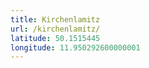 ```yaml
---
title: Kirchenlamitz
url: /kirchenlamitz/
latitude: 50.1515445
longitude: 11.950292600000001
---
```

